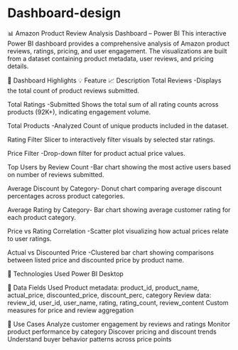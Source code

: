 # Dashboard-design
📊 Amazon Product Review Analysis Dashboard – Power BI
This interactive Power BI dashboard provides a comprehensive analysis of Amazon product reviews, ratings, pricing, and user engagement. The visualizations are built from a dataset containing product metadata, user reviews, and pricing details.

📌 Dashboard Highlights
💡 Feature	📈 Description
Total Reviews	-Displays the total count of product reviews submitted.

Total Ratings -Submitted	Shows the total sum of all rating counts across products (92K+), indicating engagement volume.

Total Products -Analyzed	Count of unique products included in the dataset.

Rating Filter	Slicer to interactively filter visuals by selected star ratings.

Price Filter	-Drop-down filter for product actual price values.

Top Users by Review Count	-Bar chart showing the most active users based on number of reviews submitted.

Average Discount by Category-	Donut chart comparing average discount percentages across product categories.

Average Rating by Category-	Bar chart showing average customer rating for each product category.

Price vs Rating Correlation	-Scatter plot visualizing how actual prices relate to user ratings.

Actual vs Discounted Price	-Clustered bar chart showing comparisons between listed price and discounted price by product name.

🧰 Technologies Used
Power BI Desktop

📂 Data Fields Used
Product metadata: product_id, product_name, actual_price, discounted_price, discount_perc, category
Review data: review_id, user_id, user_name, rating, rating_count, review_content
Custom measures for price and review aggregation

🎯 Use Cases
Analyze customer engagement by reviews and ratings
Monitor product performance by category
Discover pricing and discount trends
Understand buyer behavior patterns across price points
